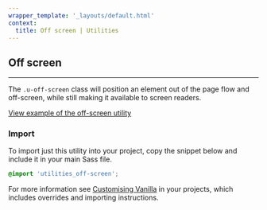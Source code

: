 ```yaml
---
wrapper_template: '_layouts/default.html'
context:
  title: Off screen | Utilities
---
```


## Off screen

<hr>

The `.u-off-screen` class will position an element out of the page flow and off-screen, while still making it available to screen readers.

<a href="/docs/examples/utilities/off-screen/" class="js-example">
View example of the off-screen utility
</a>

### Import

To import just this utility into your project, copy the snippet below and include it in your main Sass file.

```scss
@import 'utilities_off-screen';
```

For more information see [Customising Vanilla](/docs/customising-vanilla/) in your projects, which includes overrides and importing instructions.
